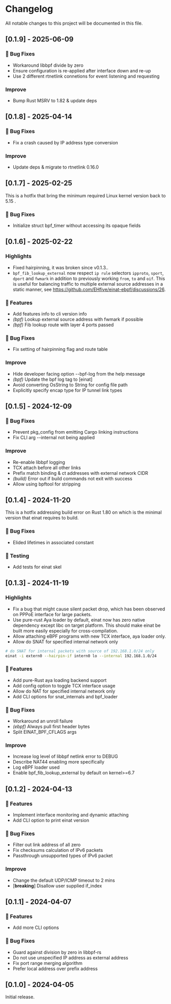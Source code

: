 # Changelog

All notable changes to this project will be documented in this file.

## [0.1.9] - 2025-06-09

### 🐛 Bug Fixes

-   Workaround libbpf divide by zero
-   Ensure configuration is re-applied after interface down and re-up
-   Use 2 different rtnetlink connetions for event listening and requesting

### Improve

-   Bump Rust MSRV to 1.82 & update deps

## [0.1.8] - 2025-04-14

### 🐛 Bug Fixes

-   Fix a crash caused by IP address type conversion

### Improve

-   Update deps & migrate to rtnetlink 0.16.0

## [0.1.7] - 2025-02-25

This is a hotfix that bring the minimum required Linux kernel version back to 5.15 .

### 🐛 Bug Fixes

-   Initialize struct bpf_timer without accessing its opaque fields

## [0.1.6] - 2025-02-22

### Highlights

-   Fixed hairpinning, it was broken since v0.1.3..
-   `bpf_fib_lookup_external` now respect `ip rule` selectors `ipproto`, `sport`, `dport` and `fwmark` in addition to previously working `from`, `to` and `oif`.
    This is useful for balancing traffic to multiple external source addresses in a static manner, see <https://github.com/EHfive/einat-ebpf/discussions/26>.

### 🚀 Features

-   Add features info to cli version info
-   _(bpf)_ Lookup external source address with fwmark if possible
-   _(bpf)_ Fib lookup route with layer 4 ports passed

### 🐛 Bug Fixes

-   Fix setting of hairpinning flag and route table

### Improve

-   Hide developer facing option --bpf-log from the help message
-   _(bpf)_ Update the bpf log tag to [einat]
-   Avoid converting OsString to String for config file path
-   Explicitly specify encap type for IP tunnel link types

## [0.1.5] - 2024-12-09

### 🐛 Bug Fixes

-   Prevent pkg_config from emitting Cargo linking instructions
-   Fix CLI arg --internal not being applied

### Improve

-   Re-enable libbpf logging
-   TCX attach before all other links
-   Prefix match binding & ct addresses with external network CIDR
-   _(build)_ Error out if build commands not exit with success
-   Allow using bpftool for stripping

## [0.1.4] - 2024-11-20

This is a hotfix addressing build error on Rust 1.80 on which is the minimal version that einat requires to build.

### 🐛 Bug Fixes

-   Elided lifetimes in associated constant

### 🧪 Testing

-   Add tests for einat skel

## [0.1.3] - 2024-11-19

### Highlights

-   Fix a bug that might cause silent packet drop, which has been observed on PPPoE interface for large packets.
-   Use pure-rust Aya loader by default, einat now has zero native dependency except libc on target platform.
    This should make einat be built more easily especially for cross-compilation.
-   Allow attaching eBPF programs with new TCX interface, aya loader only.
-   Allow do SNAT for specified internal network only

```bash
# do SNAT for internal packets with source of 192.168.1.0/24 only
einat -i extern0 --hairpin-if intern0 lo --internal 192.168.1.0/24
```

### 🚀 Features

-   Add pure-Rust aya loading backend support
-   Add config option to toggle TCX interface usage
-   Allow do NAT for specified internal network only
-   Add CLI options for snat_internals and bpf_loader

### 🐛 Bug Fixes

-   Workaround an unroll failure
-   _(ebpf)_ Always pull first header bytes
-   Split EINAT_BPF_CFLAGS args

### Improve

-   Increase log level of libbpf netlink error to DEBUG
-   Describe NAT44 enabling more specifically
-   Log eBPF loader used
-   Enable bpf_fib_lookup_external by default on kernel>=6.7

## [0.1.2] - 2024-04-13

### 🚀 Features

-   Implement interface monitoring and dynamic attaching
-   Add CLI option to print einat version

### 🐛 Bug Fixes

-   Filter out link address of all zero
-   Fix checksums calculation of IPv6 packets
-   Passthrough unsupported types of IPv6 packet

### Improve

-   Change the default UDP/ICMP timeout to 2 mins
-   [**breaking**] Disallow user supplied if_index

## [0.1.1] - 2024-04-07

### 🚀 Features

-   Add more CLI options

### 🐛 Bug Fixes

-   Guard against division by zero in libbpf-rs
-   Do not use unspecified IP address as external address
-   Fix port range merging algorithm
-   Prefer local address over prefix address

## [0.1.0] - 2024-04-05

Initial release.
